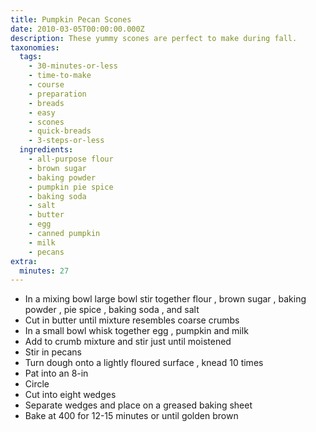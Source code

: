 ```yaml
---
title: Pumpkin Pecan Scones
date: 2010-03-05T00:00:00.000Z
description: These yummy scones are perfect to make during fall.
taxonomies:
  tags:
    - 30-minutes-or-less
    - time-to-make
    - course
    - preparation
    - breads
    - easy
    - scones
    - quick-breads
    - 3-steps-or-less
  ingredients:
    - all-purpose flour
    - brown sugar
    - baking powder
    - pumpkin pie spice
    - baking soda
    - salt
    - butter
    - egg
    - canned pumpkin
    - milk
    - pecans
extra:
  minutes: 27
---
```

 - In a mixing bowl large bowl stir together flour , brown sugar , baking powder , pie spice , baking soda , and salt
 - Cut in butter until mixture resembles coarse crumbs
 - In a small bowl whisk together egg , pumpkin and milk
 - Add to crumb mixture and stir just until moistened
 - Stir in pecans
 - Turn dough onto a lightly floured surface , knead 10 times
 - Pat into an 8-in
 - Circle
 - Cut into eight wedges
 - Separate wedges and place on a greased baking sheet
 - Bake at 400 for 12-15 minutes or until golden brown
